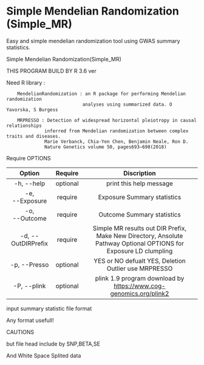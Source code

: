 # Simple Mendelian Randomization (Simple_MR)
Easy and simple mendelian randomization tool using GWAS summary statistics.


Simple Mendelian Randomization(Simple_MR)
  
THIS PROGRAM BUILD BY R 3.6 ver


Need R library :

        MendelianRandomization : an R package for performing Mendelian randomization
                                analyses using summarized data. O Yavorska, S Burgess

        MRPRESSO : Detection of widespread horizontal pleiotropy in causal relationships
                  inferred from Mendelian randomization between complex traits and diseases.
                  Marie Verbanck, Chia-Yen Chen, Benjamin Neale, Ron D.
                  Nature Genetics volume 50, pages693–698(2018)


Require OPTIONS

| Option | Require | Discription | 
| :-------: | :---: | :------: |
| -h, --help | optional |print this help message|
| -e, <br> --Exposure | require |  Exposure Summary statistics |
| -o, <br> --Outcome  | require |  Outcome Summary statistics |
| -d, --OutDIRPrefix | require | Simple MR results out DIR Prefix, Make New Directory, Ansolute Pathway Optional OPTIONS for Exposure LD clumpling |
| -p, --Presso  | optional | YES or NO defualt YES, Deletion Outlier use MRPRESSO |
|-P, --plink    | optional | plink 1.9 program download by https://www.cog-genomics.org/plink2 |



input summary statistic file format

Any format usefull!

CAUTIONS

but file head include by SNP,BETA,SE

And White Space Splited data

